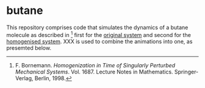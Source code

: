 # butane

This repository comprises code that simulates the dynamics of a butane molecule as described in [^1] first for the [original system](original_system.nb) and second for the [homogenised system](homogenised_system.nb). XXX is used to combine the animations into one, as presemted below. 

[^1]: F. Bornemann. *Homogenization in Time of Singularly Perturbed Mechanical
Systems*. Vol. 1687. Lecture Notes in Mathematics. Springer-Verlag, Berlin, 1998.

